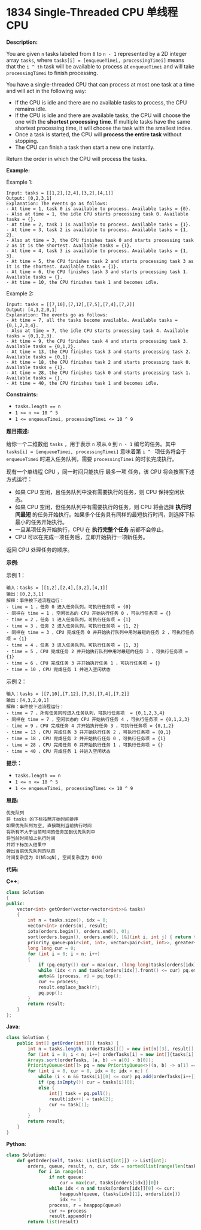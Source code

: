 # 1834 Single-Threaded CPU 单线程 CPU

__Description:__

You are given `n`​​​​​​ tasks labeled from `0` to `n - 1` represented by a 2D integer array `tasks`, where `tasks[i] = [enqueueTimei, processingTimei]` means that the `i ^ ​​​​​​th`​​​​ task will be available to process at `enqueueTimei` and will take `processingTimei` to finish processing.

You have a single-threaded CPU that can process at most one task at a time and will act in the following way:

- If the CPU is idle and there are no available tasks to process, the CPU remains idle.
- If the CPU is idle and there are available tasks, the CPU will choose the one with the __shortest processing time__. If multiple tasks have the same shortest processing time, it will choose the task with the smallest index.
- Once a task is started, the CPU will __process the entire task__ without stopping.
- The CPU can finish a task then start a new one instantly.

Return the order in which the CPU will process the tasks.

__Example:__

Example 1:

```text
Input: tasks = [[1,2],[2,4],[3,2],[4,1]]
Output: [0,2,3,1]
Explanation: The events go as follows: 
- At time = 1, task 0 is available to process. Available tasks = {0}.
- Also at time = 1, the idle CPU starts processing task 0. Available tasks = {}.
- At time = 2, task 1 is available to process. Available tasks = {1}.
- At time = 3, task 2 is available to process. Available tasks = {1, 2}.
- Also at time = 3, the CPU finishes task 0 and starts processing task 2 as it is the shortest. Available tasks = {1}.
- At time = 4, task 3 is available to process. Available tasks = {1, 3}.
- At time = 5, the CPU finishes task 2 and starts processing task 3 as it is the shortest. Available tasks = {1}.
- At time = 6, the CPU finishes task 3 and starts processing task 1. Available tasks = {}.
- At time = 10, the CPU finishes task 1 and becomes idle.
```

Example 2:

```text
Input: tasks = [[7,10],[7,12],[7,5],[7,4],[7,2]]
Output: [4,3,2,0,1]
Explanation: The events go as follows:
- At time = 7, all the tasks become available. Available tasks = {0,1,2,3,4}.
- Also at time = 7, the idle CPU starts processing task 4. Available tasks = {0,1,2,3}.
- At time = 9, the CPU finishes task 4 and starts processing task 3. Available tasks = {0,1,2}.
- At time = 13, the CPU finishes task 3 and starts processing task 2. Available tasks = {0,1}.
- At time = 18, the CPU finishes task 2 and starts processing task 0. Available tasks = {1}.
- At time = 28, the CPU finishes task 0 and starts processing task 1. Available tasks = {}.
- At time = 40, the CPU finishes task 1 and becomes idle.
```

__Constraints:__

- `tasks.length == n`
- `1 <= n <= 10 ^ 5`
- `1 <= enqueueTimei, processingTimei <= 10 ^ 9`

__题目描述:__

给你一个二维数组 `tasks` ，用于表示 `n`​​​​​​ 项从 `0` 到 `n - 1` 编号的任务。其中 `tasks[i] = [enqueueTimei, processingTimei]` 意味着第 `i ^ ​​​​​​`​​​​ 项任务将会于 `enqueueTimei` 时进入任务队列，需要 `processingTimei` 的时长完成执行。

现有一个单线程 CPU ，同一时间只能执行 最多一项 任务，该 CPU 将会按照下述方式运行：

- 如果 CPU 空闲，且任务队列中没有需要执行的任务，则 CPU 保持空闲状态。
- 如果 CPU 空闲，但任务队列中有需要执行的任务，则 CPU 将会选择 __执行时间最短__ 的任务开始执行。如果多个任务具有同样的最短执行时间，则选择下标最小的任务开始执行。
- 一旦某项任务开始执行，CPU 在 __执行完整个任务__ 前都不会停止。
- CPU 可以在完成一项任务后，立即开始执行一项新任务。

返回 CPU 处理任务的顺序。

__示例:__

示例 1：

```text
输入：tasks = [[1,2],[2,4],[3,2],[4,1]]
输出：[0,2,3,1]
解释：事件按下述流程运行： 
- time = 1 ，任务 0 进入任务队列，可执行任务项 = {0}
- 同样在 time = 1 ，空闲状态的 CPU 开始执行任务 0 ，可执行任务项 = {}
- time = 2 ，任务 1 进入任务队列，可执行任务项 = {1}
- time = 3 ，任务 2 进入任务队列，可执行任务项 = {1, 2}
- 同样在 time = 3 ，CPU 完成任务 0 并开始执行队列中用时最短的任务 2 ，可执行任务项 = {1}
- time = 4 ，任务 3 进入任务队列，可执行任务项 = {1, 3}
- time = 5 ，CPU 完成任务 2 并开始执行队列中用时最短的任务 3 ，可执行任务项 = {1}
- time = 6 ，CPU 完成任务 3 并开始执行任务 1 ，可执行任务项 = {}
- time = 10 ，CPU 完成任务 1 并进入空闲状态
```

示例 2：

```text
输入：tasks = [[7,10],[7,12],[7,5],[7,4],[7,2]]
输出：[4,3,2,0,1]
解释：事件按下述流程运行： 
- time = 7 ，所有任务同时进入任务队列，可执行任务项  = {0,1,2,3,4}
- 同样在 time = 7 ，空闲状态的 CPU 开始执行任务 4 ，可执行任务项 = {0,1,2,3}
- time = 9 ，CPU 完成任务 4 并开始执行任务 3 ，可执行任务项 = {0,1,2}
- time = 13 ，CPU 完成任务 3 并开始执行任务 2 ，可执行任务项 = {0,1}
- time = 18 ，CPU 完成任务 2 并开始执行任务 0 ，可执行任务项 = {1}
- time = 28 ，CPU 完成任务 0 并开始执行任务 1 ，可执行任务项 = {}
- time = 40 ，CPU 完成任务 1 并进入空闲状态
```

__提示：__

- `tasks.length == n`
- `1 <= n <= 10 ^ 5`
- `1 <= enqueueTimei, processingTimei <= 10 ^ 9`

__思路:__

```text
优先队列
将 tasks 的下标按照开始时间排序
如果优先队列为空, 直接跳到当前执行时间
将所有不大于当前时间的任务加到优先队列中
将当前时间加上执行时间
并将下标加入结果中
弹出当前优先队列的队首
时间复杂度为 O(NlogN), 空间复杂度为 O(N)
```

__代码:__

__C++__:

```C++
class Solution 
{
public:
    vector<int> getOrder(vector<vector<int>>& tasks) 
    {
        int n = tasks.size(), idx = 0;
        vector<int> orders(n), result;
        iota(orders.begin(), orders.end(), 0);
        sort(orders.begin(), orders.end(), [&](int i, int j) { return tasks[i].front() < tasks[j].front(); });
        priority_queue<pair<int, int>, vector<pair<int, int>>, greater<pair<int, int>>> pq;
        long long cur = 0;
        for (int i = 0; i < n; i++) 
        {
            if (pq.empty()) cur = max(cur, (long long)tasks[orders[idx]].front());
            while (idx < n and tasks[orders[idx]].front() <= cur) pq.emplace(tasks[orders[idx]][1], orders[idx++]);
            auto&& [process, r] = pq.top();
            cur += process;
            result.emplace_back(r);
            pq.pop();
        }
        return result;
    }
};
```

__Java__:

```Java
class Solution {
    public int[] getOrder(int[][] tasks) {
        int n = tasks.length, orderTasks[][] = new int[n][3], result[] = new int[n];
        for (int i = 0; i < n; i++) orderTasks[i] = new int[]{tasks[i][0], tasks[i][1], i};
        Arrays.sort(orderTasks, (a, b) -> a[0] - b[0]);
        PriorityQueue<int[]> pq = new PriorityQueue<>((a, b) -> a[1] == b[1] ? a[2] - b[2] : a[1] - b[1]);
        for (int i = 0, cur = 0, idx = 0; idx < n;) {
            while (i < n && tasks[i][0] <= cur) pq.add(orderTasks[i++]);
            if (pq.isEmpty()) cur = tasks[i][0];
            else {
                int[] task = pq.poll();
                result[idx++] = task[2];
                cur += task[1];
            }
        }
        return result;
    }
}
```

__Python__:

```Python
class Solution:
    def getOrder(self, tasks: List[List[int]]) -> List[int]:
        orders, queue, result, n, cur, idx = sorted(list(range(len(tasks))), key=lambda x: tasks[x][0]), [], deque(), len(tasks), 0, 0
            for i in range(n):
                if not queue:
                    cur = max(cur, tasks[orders[idx]][0])
                while idx < n and tasks[orders[idx]][0] <= cur:
                    heappush(queue, (tasks[idx][1], orders[idx]))
                    idx += 1
                process, r = heappop(queue)
                cur += process
                result.append(r)
        return list(result)
```
